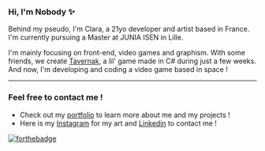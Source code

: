 ### Hi, I'm Nobody ✨

Behind my pseudo, I'm Clara, a 21yo developer and artist based in France. I'm currently pursuing a Master at JUNIA ISEN in Lille. 

I'm mainly focusing on front-end, video games and graphism.
With some friends, we create [Tavernak](https://github.com/Clara-gille/Taverne), a lil' game made in C# during just a few weeks.
And now, I'm developing and coding a video game based in space ! 

---
### Feel free to contact me ! 

- Check out my [portfolio](nobodyisgone.fr) to learn more about me and my projects !
- Here is my [Instagram](https://www.instagram.com/nobodyisgone/) for my art and [Linkedin](https://www.linkedin.com/in/21claragille/) to contact me !


[![forthebadge](https://forthebadge.com/images/featured/featured-built-with-love.svg)](https://forthebadge.com)
